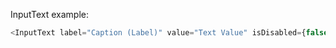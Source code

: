 InputText example:

```js
<InputText label="Caption (Label)" value="Text Value" isDisabled={false} id="inputTextId" />
```
